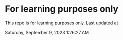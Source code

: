 # For learning purposes only
This repo is for learning purposes only.
Last updated at

Saturday, September 9, 2023 1:26:27 AM

